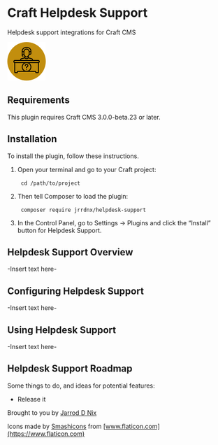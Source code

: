# Craft Helpdesk Support

Helpdesk support integrations for Craft CMS

![Screenshot](resources/img/plugin-logo.png)

## Requirements

This plugin requires Craft CMS 3.0.0-beta.23 or later.

## Installation

To install the plugin, follow these instructions.

1. Open your terminal and go to your Craft project:

        cd /path/to/project

2. Then tell Composer to load the plugin:

        composer require jrrdnx/helpdesk-support

3. In the Control Panel, go to Settings → Plugins and click the “Install” button for Helpdesk Support.

## Helpdesk Support Overview

-Insert text here-

## Configuring Helpdesk Support

-Insert text here-

## Using Helpdesk Support

-Insert text here-

## Helpdesk Support Roadmap

Some things to do, and ideas for potential features:

* Release it

Brought to you by [Jarrod D Nix](https://jarrodnix.me)

Icons made by [Smashicons](https://www.flaticon.com/authors/smashicons) from [www.flaticon.com](https://www.flaticon.com)